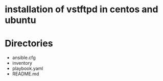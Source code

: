 # installation of vstftpd in centos and ubuntu

# Directories 
- ansible.cfg
- inventory
- playbook.yaml
- README.md

